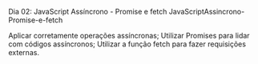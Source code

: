 Dia 02: JavaScript Assíncrono - Promise e fetch
JavaScriptAssincrono-Promise-e-fetch

Aplicar corretamente operações assíncronas;
Utilizar Promises para lidar com códigos assíncronos;
Utilizar a função fetch para fazer requisições externas.